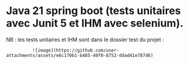 # Java 21 spring boot (tests unitaires avec Junit 5 et IHM avec selenium). 
NB : les tests unitaires et IHM sont dans le dossier test du projet :

              ![image](https://github.com/user-attachments/assets/e6c170b1-b485-40f0-8752-ddad41e787d6)

